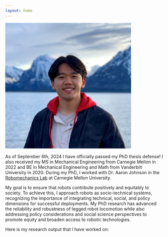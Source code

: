 ```yaml
---
layout: home
---
```


<img src="/assets/img/Picture_of_Head.jpg" alt="Me" width="400" class="center"/>

As of September 6th, 2024 I have officially passed my PhD thesis defense! I also received my MS in Mechanical Engineering from Carnegie Mellon in 2022 and BE in Mechanical Engineering and Math from Vanderbilt University in 2020.
During my PhD, I worked with Dr. Aaron Johnson in the [Robomechanics Lab](https://www.cmu.edu/me/robomechanicslab/) at Carnegie Mellon University. 

My goal is to ensure that robots contribute positively and equitably to society. To achieve this, I approach robots as socio-technical systems, recognizing the importance of integrating technical, social, and policy dimensions for successful deployments. My PhD research has advanced the reliability and robustness of legged robot locomotion while also addressing policy considerations and social science perspectives to promote equity and broaden access to robotic technologies.

Here is my research output that I have worked on:
